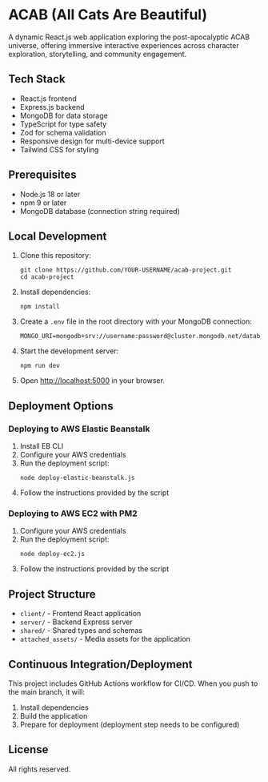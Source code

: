 # ACAB (All Cats Are Beautiful)

A dynamic React.js web application exploring the post-apocalyptic ACAB universe, offering immersive interactive experiences across character exploration, storytelling, and community engagement.

## Tech Stack

- React.js frontend
- Express.js backend
- MongoDB for data storage
- TypeScript for type safety
- Zod for schema validation
- Responsive design for multi-device support
- Tailwind CSS for styling

## Prerequisites

- Node.js 18 or later
- npm 9 or later
- MongoDB database (connection string required)

## Local Development

1. Clone this repository:
   ```
   git clone https://github.com/YOUR-USERNAME/acab-project.git
   cd acab-project
   ```

2. Install dependencies:
   ```
   npm install
   ```

3. Create a `.env` file in the root directory with your MongoDB connection:
   ```
   MONGO_URI=mongodb+srv://username:password@cluster.mongodb.net/database
   ```

4. Start the development server:
   ```
   npm run dev
   ```

5. Open [http://localhost:5000](http://localhost:5000) in your browser.

## Deployment Options

### Deploying to AWS Elastic Beanstalk

1. Install EB CLI
2. Configure your AWS credentials
3. Run the deployment script:
   ```
   node deploy-elastic-beanstalk.js
   ```
4. Follow the instructions provided by the script

### Deploying to AWS EC2 with PM2

1. Configure your AWS credentials
2. Run the deployment script:
   ```
   node deploy-ec2.js
   ```
3. Follow the instructions provided by the script

## Project Structure

- `client/` - Frontend React application
- `server/` - Backend Express server
- `shared/` - Shared types and schemas
- `attached_assets/` - Media assets for the application

## Continuous Integration/Deployment

This project includes GitHub Actions workflow for CI/CD. When you push to the main branch, it will:

1. Install dependencies
2. Build the application
3. Prepare for deployment (deployment step needs to be configured)

## License

All rights reserved.